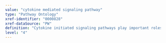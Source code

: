 ```yaml
---
value: "cytokine mediated signaling pathway"
type: "Pathway Ontology"
xref-identifier: "0000828"
xref-dataSource: "PW"
definition: "Cytokine initiated signaling pathways play important roles in innate and adaptive immunity, as well as cell proliferation and apoptosis."
level: "4"
---
```

